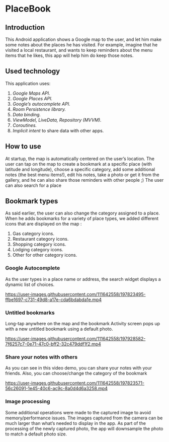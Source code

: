 # PlaceBook

## Introduction
This Android application shows a Google map to the user, and let him make some notes about the places he has visited.
For example, imagine that he visited a local restaurant, and wants to keep reminders about the menu items that he likes, this app will help him do keep those notes.

## Used technology

This application uses:
1. *Google Maps API.*
2. *Google Places API.*
3. *Google’s autocomplete API.*
4. *Room Persistence library.*
5. *Data binding.*
6. *ViewModel, LiveData, Repository (MVVM).*
7. *Coroutines.*
8. *Implicit intent* to share data with other apps.


## How to use
At startup, the map is automatically centered on the user’s location.
The user can tap on the map to create a bookmark at a specific place (with latitude and longitude), choose a specific category, add some additional notes (the best menu items!), edit his notes, take a photo or get it from the gallery, and he can also share those reminders with other people ;)
The user can also search for a place

## Bookmark types
As said earlier, the user can also change the category assigned to a place. When he adds bookmarks for a variety of place types, we added different icons that are displayed on the map :
1. Gas category icons.
2. Restaurant category icons.
3. Shopping category icons.
4. Lodging category icons.
5. Other for other category icons.

### Google Autocomplete
As the user types in a place name or address, the search widget displays a dynamic list of choices.

https://user-images.githubusercontent.com/111642558/197823495-ffbe1697-c731-49d8-a17e-cda6bdabda1e.mp4


### Untitled bookmarks
Long-tap anywhere on the map and the bookmark Activity screen pops up with a new untitled bookmark using a default photo.

https://user-images.githubusercontent.com/111642558/197928582-7f6257c7-0e71-47c0-bff2-32c479ddf1f2.mp4


### Share your notes with others
As you can see in this video demo, you can share your notes with your friends.
Also, you can choose/change the category of the bookmark

https://user-images.githubusercontent.com/111642558/197823571-56c26091-1e45-40c6-ac9c-8a0d4d6a3258.mp4

### Image processing
Some additional operations were made to the captured image to avoid memory/performance issues.
The images captured from the camera can be much larger than what’s needed to display in the app.
As part of the processing of the newly captured photo, the app will downsample the photo to match a default photo size.